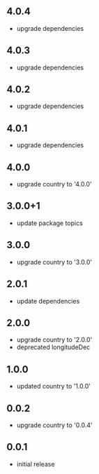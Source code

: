 ## 4.0.4

* upgrade dependencies

## 4.0.3

* upgrade dependencies

## 4.0.2

* upgrade dependencies

## 4.0.1

* upgrade dependencies

## 4.0.0

* upgrade country to '4.0.0'

## 3.0.0+1

* update package topics

## 3.0.0

* upgrade country to '3.0.0'

## 2.0.1

* update dependencies

## 2.0.0

* upgrade country to '2.0.0'
* deprecated longitudeDec

## 1.0.0

* updated country to '1.0.0'

## 0.0.2

* upgrade country to '0.0.4'

## 0.0.1

* initial release
